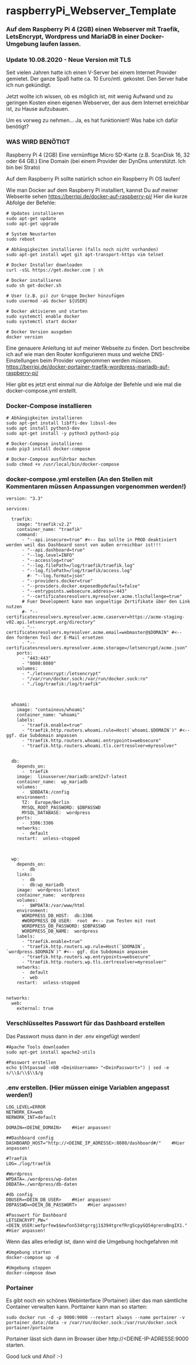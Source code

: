 # raspberryPi_Webserver_Template
### Auf dem Raspberry Pi 4 (2GB) einen Webserver mit Traefik, LetsEncrypt, Wordpress und MariaDB in einer Docker-Umgebung laufen lassen. 

### Update 10.08.2020 - Neue Version mit TLS

Seit vielen Jahren hatte ich einen V-Server bei einem Internet Provider gemietet. Der ganze Spaß hatte ca. 10 Euro/mtl. gekostet. Den Server habe ich nun gekündigt.

Jetzt wollte ich wissen, ob es möglich ist, mit wenig Aufwand und zu geringen Kosten einen eigenen Webserver, der aus dem Internet erreichbar ist, zu Hause aufzubauen.

Um es vorweg zu nehmen… Ja, es hat funktioniert! Was habe ich dafür benötigt?

### WAS WIRD BENÖTIGT
Raspberry Pi 4 (2GB)
Eine vernünftige Micro SD-Karte (z.B. ScanDisk 16, 32 oder 64 GB.)
Eine Domain (bei einem Provider der DynDns unterstützt. Ich bin bei Strato)

Auf dem Raspberry Pi sollte natürlich schon ein Raspberry Pi OS laufen!

Wie man Docker auf dem Raspberry Pi installiert, kannst Du auf meiner Webserite sehen https://berripi.de/docker-auf-raspberry-pi/
Hier die kurze Abfolge der Befehle:
```
# Updates installieren
sudo apt-get update 
sudo apt-get upgrade 

# System Neustarten
sudo reboot

# Abhängigkeiten installieren (falls noch nicht vorhanden)
sudo apt-get install wget git apt-transport-https vim telnet 

# Docker Installer downloaden 
curl -sSL https://get.docker.com | sh

# Docker installieren
sudo sh get-docker.sh

# User (z.B. pi) zur Gruppe Docker hinzufügen 
sudo usermod -aG docker ${USER} 

# Docker aktivieren und starten 
sudo systemctl enable docker 
sudo systemctl start docker 

# Docker Version ausgeben 
docker version 
```

Eine genauere Anleitung ist auf meiner Webseite zu finden. Dort beschreibe ich auf wie man den Router konfigurieren muss und welche DNS-Einstellungen beim Provider vorgenommen werden müssen.
https://berripi.de/docker-portainer-traefik-wordpress-mariadb-auf-raspberry-pi/

Hier gibt es jetzt erst einmal nur die Abfolge der Befehle und wie mal die docker-compose.yml erstellt.

### Docker-Compose installieren
```
# Abhängigkeiten installieren
sudo apt-get install libffi-dev libssl-dev
sudo apt install python3-dev
sudo apt-get install -y python3 python3-pip

# Docker-Compose installieren
sudo pip3 install docker-compose

# Docker-Compose ausführbar machen
sudo chmod +x /usr/local/bin/docker-compose
```

### docker-compose.yml erstellen (An den Stellen mit Kommentaren müssen Anpassungen vorgenommen werden!)
```
version: "3.3"

services:

  traefik:
    image: "traefik:v2.2"
    container_name: "traefik"
    command:
      - "--api.insecure=true" #<-- Das sollte in PROD deaktiviert werden weil das Dashboard sonst von außen erreichbar ist!!!
      - "--api.dashboard=true" 
      - "--log.level=INFO"
      - "--accesslog=true"
      - "--log.filePath=/log/traefik/traefik.log" 
      - "--log.filePath=/log/traefik/access.log"
        #- "--log.format=json" 
      - "--providers.docker=true"
      - "--providers.docker.exposedbydefault=false"
      - "--entrypoints.websecure.address=:443"
      - "--certificatesresolvers.myresolver.acme.tlschallenge=true"
      # Fuer Development kann man ungueltige Zertifikate über den Link nutzen
      #- "--certificatesresolvers.myresolver.acme.caserver=https://acme-staging-v02.api.letsencrypt.org/directory"
      - "--certificatesresolvers.myresolver.acme.email=webmaster@$DOMAIN" #<-- den forderen Teil der E-Mail ersetzen
      - "--certificatesresolvers.myresolver.acme.storage=/letsencrypt/acme.json"
    ports:
      - "443:443"
      - "8080:8080"
    volumes:
      - "./letsencrypt:/letsencrypt"
      - "/var/run/docker.sock:/var/run/docker.sock:ro"
      - "./log/traefik:/log/traefik"
   


  whoami:
    image: "containous/whoami"
    container_name: "whoami"
    labels:
      - "traefik.enable=true"
      - "traefik.http.routers.whoami.rule=Host(`whoami.$DOMAIN`)" #<-- ggf. die Subdomain anpassen
      - "traefik.http.routers.whoami.entrypoints=websecure"
      - "traefik.http.routers.whoami.tls.certresolver=myresolver"


  db:
    depends_on: 
      -  traefik 
    image:  linuxserver/mariadb:arm32v7-latest 
    container_name:  wp_mariadb 
    volumes:
      -  $DBDATA:/config 
    environment:
      TZ:  Europe/Berlin 
      MYSQL_ROOT_PASSWORD: $DBPASSWD 
      MYSQL_DATABASE:  wordpress 
    ports:
      -  3306:3306 
    networks:
      -  default 
    restart:  unless-stopped 



  wp:
    depends_on: 
      -  db 
    links: 
      -  db 
      -  db:wp_mariadb   
    image:  wordpress:latest 
    container_name:  wordpress 
    volumes:
      -  $WPDATA:/var/www/html 
    environment:
      WORDPRESS_DB_HOST:  db:3306 
      #WORDPRESS_DB_USER:  root  #<-- zum Testen mit root
      WORDPRESS_DB_PASSWORD: $DBPASSWD 
      WORDPRESS_DB_NAME:  wordpress   
    labels:
      - "traefik.enable=true"
      - "traefik.http.routers.wp.rule=Host(`$DOMAIN`, `wordpress.$DOMAIN`)" #<-- ggf. die Subdomain anpassen
      - "traefik.http.routers.wp.entrypoints=websecure"
      - "traefik.http.routers.wp.tls.certresolver=myresolver"
    networks:
      -  default 
      -  web 
    restart:  unless-stopped 


networks:
  web:
    external: true

```

### Verschlüsseltes Passwort für das Dashboard erstellen
Das Passwort muss dann in der .env eingefügt werden!
```
#Apache Tools downloaden 
sudo apt-get install apache2-utils

#Passwort erstellen
echo $(htpasswd -nbB <DeinUsername> "<DeinPasswort>") | sed -e s/\\$/\\$\\$/g

```
### .env erstellen. (Hier müssen einige Variablen angepasst werden!)
```
LOG_LEVEL=ERROR
NETWORK_EX=web
NERWORK_INT=default

DOMAIN=<DEINE_DOMAIN>    #Hier anpassen!

##Dashboard config
DASHBOARD_HOST="http://<DEINE_IP_ADRESSE>:8080/dashboard#/"    #Hier anpassen!

#Traefik
LOG=./log/traefik

#Wordpress
WPDATA=./wordpress/wp-daten
DBDATA=./wordpress/db-daten

#db config
DBUSER=<DEIN_DB_USER>    #Hier anpassen!
DBPASSWD=<DEIN_DB_PASSWORT>    #Hier anpassen!

#Passwort für Dashboard
LETSENCRYPT_PW="<DEIN_USER:wefprfew$$ewfon534tgrrgj1$394tgrefRrg5cpyGQ54greroBngIX1."    #Hier anpassen!

```

Wenn das alles erledigt ist, dann wird die Umgebung hochgefahren mit
```
#Umgebung starten
docker-compose up -d

#Umgebung stoppen
docker-compose down
```

### Portainer
Es gibt noch ein schönes Webinterface (Portainer) über das man sämtliche Container verwalten kann. Porttainer kann man so starten:

```
sudo docker run -d -p 9000:9000 --restart always --name portainer -v portainer_data:/data -v /var/run/docker.sock:/var/run/docker.sock portainer/portaine

```
Portainer lässt sich dann im Browser über http://<DEINE-IP-ADRESSE:9000 starten.

Good luck und Ahoi! :-)
